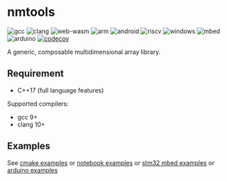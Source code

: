 # nmtools
![gcc](https://github.com/alifahrri/nmtools/workflows/gcc/badge.svg) ![clang](https://github.com/alifahrri/nmtools/workflows/clang/badge.svg) ![web-wasm](https://github.com/alifahrri/nmtools/workflows/web-wasm/badge.svg) ![arm](https://github.com/alifahrri/nmtools/workflows/arm/badge.svg) ![android](https://github.com/alifahrri/nmtools/workflows/android/badge.svg) ![riscv](https://github.com/alifahrri/nmtools/workflows/riscv/badge.svg) ![windows](https://github.com/alifahrri/nmtools/workflows/windows-mingw/badge.svg) ![mbed](https://github.com/alifahrri/nmtools/workflows/mbed-platformio/badge.svg) ![arduino](https://github.com/alifahrri/nmtools/workflows/arduino-platformio/badge.svg) [![codecov](https://codecov.io/gh/alifahrri/nmtools/branch/master/graph/badge.svg)](https://codecov.io/gh/alifahrri/nmtools)

A generic, composable multidimensional array library.

## Requirement
- C++17 (full language features)

Supported compilers:
- gcc 9+
- clang 10+

## Examples
  See [cmake examples](examples/nmtools/array/README.md) or [notebook examples](examples/notebooks) or [stm32 mbed examples](examples/mbed) or [arduino examples](examples/arduino)
